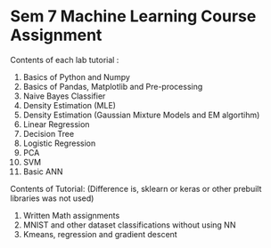 # Sem 7 Machine Learning Course Assignment

Contents of each lab tutorial :
1) Basics of Python and Numpy
2) Basics of Pandas, Matplotlib and Pre-processing
3) Naive Bayes Classifier
4) Density Estimation (MLE)
5) Density Estimation (Gaussian Mixture Models and EM algortihm)
6) Linear Regression
7) Decision Tree
8) Logistic Regression
9) PCA
10) SVM
11) Basic ANN

Contents of Tutorial: (Difference is, sklearn or keras or other prebuilt libraries was not used)
1) Written Math assignments
2) MNIST and other dataset classifications without using NN
3) Kmeans, regression and gradient descent 
